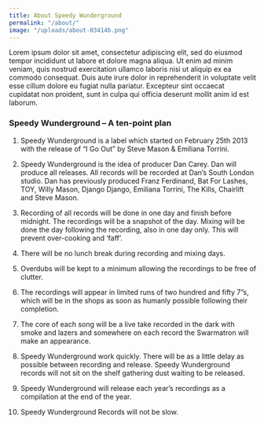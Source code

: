 ```yaml
---
title: About Speedy Wunderground
permalink: "/about/"
image: "/uploads/about-03414b.png"
---
```


Lorem ipsum dolor sit amet, consectetur adipiscing elit, sed do eiusmod tempor incididunt ut labore et dolore magna aliqua. Ut enim ad minim veniam, quis nostrud exercitation ullamco laboris nisi ut aliquip ex ea commodo consequat. Duis aute irure dolor in reprehenderit in voluptate velit esse cillum dolore eu fugiat nulla pariatur. Excepteur sint occaecat cupidatat non proident, sunt in culpa qui officia deserunt mollit anim id est laborum.

### Speedy Wunderground – A ten-point plan

1. Speedy Wunderground is a label which started on February 25th 2013 with the release of “I Go Out” by Steve Mason & Emiliana Torrini.

2.  Speedy Wunderground is the idea of producer Dan Carey. Dan will produce all releases. All records will be recorded at Dan’s South London studio. Dan has previously produced Franz Ferdinand, Bat For Lashes, TOY, Willy Mason, Django Django, Emiliana Torrini, The Kills, Chairlift and Steve Mason.

3. Recording of all records will be done in one day and finish before midnight. The recordings will be a snapshot of the day. Mixing will be done the day following the recording, also in one day only. This will prevent over-cooking and ‘faff’.

4. There will be no lunch break during recording and mixing days.

5. Overdubs will be kept to a minimum allowing the recordings to be free of clutter.

6. The recordings will appear in limited runs of two hundred and fifty 7”s, which will be in the shops as soon as humanly possible following their completion.

7. The core of each song will be a live take recorded in the dark with smoke and lazers and somewhere on each record the Swarmatron will make an appearance.

8. Speedy Wunderground work quickly. There will be as a little delay as possible between recording and release. Speedy Wunderground records will not sit on the shelf gathering dust waiting to be released.

9. Speedy Wunderground will release each year’s recordings as a compilation at the end of the year.

10. Speedy Wunderground Records will not be slow.
